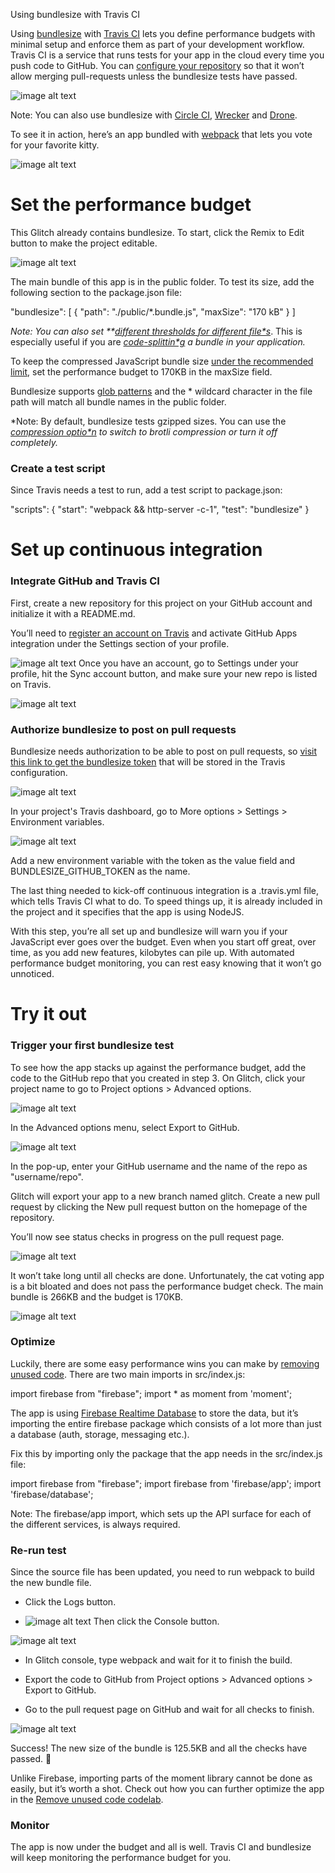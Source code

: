 Using bundlesize with Travis CI

Using [bundlesize](https://github.com/siddharthkp/bundlesize) with [Travis CI](https://travis-ci.com/) lets you define performance budgets with minimal setup and enforce them as part of your development workflow. Travis CI is a service that runs tests for your app in the cloud every time you push code to GitHub. You can [configure your repository](https://help.github.com/articles/about-required-status-checks/) so that it won’t allow merging pull-requests unless the bundlesize tests have passed.

![image alt text](bundlesize-check.jpg)

Note: You can also use bundlesize with [Circle CI](https://circleci.com/), [Wrecker](https://app.wercker.com) and [Drone](https://readme.drone.io/).

To see it in action, here’s an app bundled with [webpack](https://webpack.js.org/) that lets you vote for your favorite kitty. 

![image alt text](cat-voting-app.png)

# Set the performance budget

This Glitch already contains bundlesize. To start, click the Remix to Edit button to make the project editable.


![image alt text](remix-button.png)

The main bundle of this app is in the public folder. To test its size, add the following section to the package.json file:

"bundlesize": [
    {
      "path": "./public/*.bundle.js",
      "maxSize": "170 kB"
    }
  ]

*Note: You can also set **[different thresholds for different file*s](https://github.com/siddharthkp/bundlesize#1-add-the-path-and-maxsize-in-your-packagejson)*. This is especially useful if you are **[code-splittin*g](https://web.dev/fast/reduce-javascript-payloads-with-code-splitting)* a bundle in your application.*

To keep the compressed JavaScript bundle size [under the recommended limit](https://web.dev/fast/your-first-performance-budget#budget-for-quantity-based-metrics), set the performance budget to 170KB in the maxSize field. 

Bundlesize supports [glob patterns](https://github.com/isaacs/node-glob) and the * wildcard character in the file path will match all bundle names in the public folder.

*Note: By default, bundlesize tests gzipped sizes. You can use the **[compression optio*n](https://github.com/siddharthkp/bundlesize#1-add-the-path-and-maxsize-in-your-packagejson)* to switch to brotli compression or turn it off completely.*

### Create a test script

Since Travis needs a test to run, add a test script to package.json:

"scripts": {
    "start": "webpack && http-server -c-1",
    "test": "bundlesize"
  }

# Set up continuous integration

### Integrate GitHub and Travis CI

First, create a new repository for this project on your GitHub account and initialize it with a README.md.

You’ll need to [register an account on Travis](https://docs.travis-ci.com/user/tutorial) and activate GitHub Apps integration under the Settings section of your profile.

![image alt text](travis-ci.png)
Once you have an account, go to Settings under your profile, hit the Sync account button, and make sure your new repo is listed on Travis.

![image alt text](travis-ci-sync-button.png)

### Authorize bundlesize to post on pull requests

Bundlesize needs authorization to be able to post on pull requests, so [visit this link to get the bundlesize token](https://github.com/login/oauth/authorize?scope=repo%3Astatus&client_id=6756cb03a8d6528aca5a) that will be stored in the Travis configuration. 

![image alt text](bundlesize-token.jpg)

In your project's Travis dashboard, go to More options > Settings > Environment variables.


![image alt text](environment-variables.png)

Add a new environment variable with the token as the value field and BUNDLESIZE_GITHUB_TOKEN as the name. 

The last thing needed to kick-off continuous integration is a .travis.yml file, which tells Travis CI what to do. To speed things up, it is already included in the project and it specifies that the app is using NodeJS. 

With this step, you’re all set up and bundlesize will warn you if your JavaScript ever goes over the budget. Even when you start off great, over time, as you add new features, kilobytes can pile up. With automated performance budget monitoring, you can rest easy knowing that it won’t go unnoticed. 

# Try it out

### Trigger your first bundlesize test

To see how the app stacks up against the performance budget, add the code to the GitHub repo that you created in step 3. On Glitch, click your project name to go to Project options > Advanced options.

![image alt text](advanced-options-button.png)

In the Advanced options menu, select Export to GitHub.

![image alt text](export-to-github-button.png)

In the pop-up, enter your GitHub username and the name of the repo as "username/repo". 

Glitch will export your app to a new branch named glitch. Create a new pull request by clicking the New pull request button on the homepage of the repository.

You’ll now see status checks in progress on the pull request page.

![image alt text](github-checks-in-progress.png)

It won’t take long until all checks are done. Unfortunately, the cat voting app is a bit bloated and does not pass the performance budget check. The main bundle is 266KB and the budget is 170KB. 

![image alt text](failed-bundlesize-check.png)

### Optimize

Luckily, there are some easy performance wins you can make by [removing unused code](https://web.dev/fast/remove-unused-code). There are two main imports in src/index.js:

import firebase from "firebase";
import * as moment from 'moment';

The app is using [Firebase Realtime Database](https://firebase.google.com/products/realtime-database/) to store the data, but it’s importing the entire firebase package which consists of a lot more than just a database (auth, storage, messaging etc.).

Fix this by importing only the package that the app needs in the src/index.js file:

import firebase from "firebase";
import firebase from 'firebase/app';
import 'firebase/database';

Note: The firebase/app import, which sets up the API surface for each of the different services, is always required.

### Re-run test

Since the source file has been updated, you need to run webpack to build the new bundle file.

* Click the Logs button.

* ![image alt text](logs-button.png)
Then click the Console button. 

![image alt text](console-button.png)

* In Glitch console, type webpack and wait for it to finish the build. 

* Export the code to GitHub from Project options > Advanced options > Export to GitHub.

* Go to the pull request page on GitHub and wait for all checks to finish.

![image alt text](passed-bundlesize-check.png)

Success! The new size of the bundle is 125.5KB and all the checks have passed. 🎉

Unlike Firebase, importing parts of the moment library cannot be done as easily, but it’s worth a shot. Check out how you can further optimize the app in the [Remove unused code codelab](https://web.dev/fast/remove-unused-code/codelab-remove-unused-code).  

### Monitor

The app is now under the budget and all is well. Travis CI and bundlesize will keep monitoring the performance budget for you.

